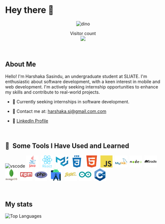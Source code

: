 # Hey there :wave:
<div align="center">
<img src="https://github.com/saadeghi/saadeghi/blob/master/dino.gif"alt="dino">
</div>

<p align="center"> 
  Visitor count<br>
  <img src="https://profile-counter.glitch.me/HarshakaSasindu/count.svg" />
</p> </br>

## About Me

Hello! I'm Harshaka Sasindu, an undergraduate student at SLIATE.
I'm enthusiastic about software development, with a keen interest in mobile and web development. 
I'm actively seeking internship opportunities to enhance my skills and contribute to real-world projects. </br>

- 🌱 Currently seeking internships in software development.
- 📧 Contact me at: harshaka.sj@gmail.com.com
- 💼 [LinkedIn Profile](www.linkedin.com/in/harshaka-sasindu-89a74b28a)

  </br>

 ## 🚀 &nbsp;Some Tools I Have Used and Learned
<p align="left">
<img src="https://cdn.jsdelivr.net/gh/devicons/devicon/icons/vscode/vscode-original.svg" alt="vscode" width="40" height="40"/>
<img src="https://github.com/devicons/devicon/blob/master/icons/java/java-original-wordmark.svg" title="Java" alt="Java" width="40" height="40"/>&nbsp;
<img src="https://github.com/devicons/devicon/blob/master/icons/react/react-original-wordmark.svg" title="React" alt="React" width="40" height="40"/>&nbsp;
<img src="https://github.com/devicons/devicon/blob/master/icons/materialui/materialui-original.svg" title="Material UI" alt="Material UI" width="40" height="40"/>&nbsp;
<img src="https://github.com/devicons/devicon/blob/master/icons/css3/css3-plain-wordmark.svg"  title="CSS3" alt="CSS" width="40" height="40"/>&nbsp;
<img src="https://github.com/devicons/devicon/blob/master/icons/html5/html5-original.svg" title="HTML5" alt="HTML" width="40" height="40"/>&nbsp;
<img src="https://github.com/devicons/devicon/blob/master/icons/javascript/javascript-original.svg" title="JavaScript" alt="JavaScript" width="40" height="40"/>&nbsp;
<img src="https://github.com/devicons/devicon/blob/master/icons/mysql/mysql-original-wordmark.svg" title="MySQL"  alt="MySQL" width="40" height="40"/>&nbsp;
<img src="https://github.com/devicons/devicon/blob/master/icons/nodejs/nodejs-original-wordmark.svg" title="NodeJS" alt="NodeJS" width="40" height="40"/>&nbsp;
<img src="https://github.com/devicons/devicon/blob/master/icons/gradle/gradle-plain-wordmark.svg" title="gradle" alt="gradle" width="40" height="40"/>&nbsp;
<img src="https://github.com/devicons/devicon/blob/master/icons/mongodb/mongodb-original-wordmark.svg" title="mongodb" alt="mongodb" width="40" height="40"/>&nbsp;
<img src="https://github.com/devicons/devicon/blob/master/icons/npm/npm-original-wordmark.svg" title="npm" alt="npm" width="40" height="40"/>&nbsp;
<img src="https://github.com/devicons/devicon/blob/master/icons/php/php-original.svg" title="php" alt="php" width="40" height="40"/>&nbsp;
<img src="https://github.com/devicons/devicon/blob/master/icons/androidstudio/androidstudio-original.svg" title="androidstudio" alt="androidstudio" width="40" height="40"/>&nbsp;
<img src="https://github.com/devicons/devicon/blob/master/icons/babel/babel-original.svg" title="babel" alt="babel" width="40" height="40"/>&nbsp;
<img src="https://github.com/devicons/devicon/blob/master/icons/arduino/arduino-original.svg" title="arduino" alt="arduino" width="40" height="40"/>&nbsp;
<img src="https://github.com/devicons/devicon/blob/master/icons/cplusplus/cplusplus-original.svg" title="cplusplus" alt="cplusplus" width="40" height="40"/>&nbsp;

  <!--<img src="" title="" alt="" width="40" height="40"/>&nbsp; -->
</p> </br>

## My stats
<div>
  <!-- GitHub Stats for all repositories -->
 <!--![GitHub stats](https://github-readme-stats.vercel.app/api?username=HarshakaSasindu&show_icons=true&include_all_commits=true&theme=dracula) -->

<!-- Top Languages across all repositories -->
![Top Languages](https://github-readme-stats.vercel.app/api/top-langs/?username=HarshakaSasindu&layout=compact&theme=nord)
</div>


